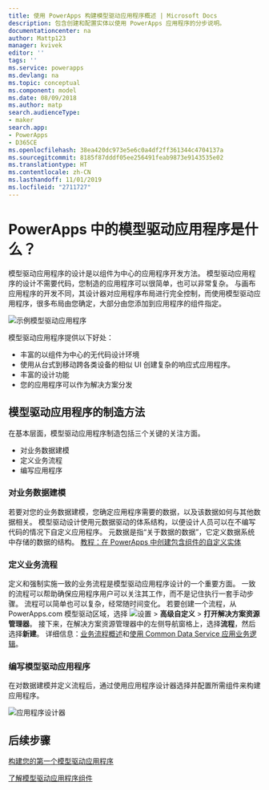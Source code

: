 ```yaml
---
title: 使用 PowerApps 构建模型驱动应用程序概述 | Microsoft Docs
description: 包含创建和配置实体以使用 PowerApps 应用程序的分步说明。
documentationcenter: na
author: Mattp123
manager: kvivek
editor: ''
tags: ''
ms.service: powerapps
ms.devlang: na
ms.topic: conceptual
ms.component: model
ms.date: 08/09/2018
ms.author: matp
search.audienceType:
- maker
search.app:
- PowerApps
- D365CE
ms.openlocfilehash: 38ea420dc973e5e6c0a4df2ff361344c4704137a
ms.sourcegitcommit: 8185f87dddf05ee256491feab9873e9143535e02
ms.translationtype: HT
ms.contentlocale: zh-CN
ms.lasthandoff: 11/01/2019
ms.locfileid: "2711727"
---
```

# <a name="what-are-model-driven-apps-in-powerapps"></a>PowerApps 中的模型驱动应用程序是什么？

模型驱动应用程序的设计是以组件为中心的应用程序开发方法。 模型驱动应用程序的设计不需要代码，您制造的应用程序可以很简单，也可以非常复杂。  与画布应用程序的开发不同，其设计器对应用程序布局进行完全控制，而使用模型驱动应用程序，很多布局由您确定，大部分由您添加到应用程序的组件指定。 

![示例模型驱动应用程序](media/model-driven-app-overview/model-app-sample.png)

模型驱动应用程序提供以下好处：
- 丰富的以组件为中心的无代码设计环境 
- 使用从台式到移动跨各类设备的相似 UI 创建复杂的响应式应用程序。
- 丰富的设计功能 
- 您的应用程序可以作为解决方案分发
 
## <a name="the-approach-to-model-driven-app-making"></a>模型驱动应用程序的制造方法
在基本层面，模型驱动应用程序制造包括三个关键的关注方面。

- 对业务数据建模 
- 定义业务流程 
- 编写应用程序

### <a name="modeling-business-data"></a>对业务数据建模
若要对您的业务数据建模，您确定应用程序需要的数据，以及该数据如何与其他数据相关。 模型驱动设计使用元数据驱动的体系结构，以便设计人员可以在不编写代码的情况下自定义应用程序。 元数据是指“关于数据的数据”，它定义数据系统中存储的数据的结构。 [教程：在 PowerApps 中创建包含组件的自定义实体](../common-data-service/create-custom-entity.md)

### <a name="defining-business-processes"></a>定义业务流程
定义和强制实施一致的业务流程是模型驱动应用程序设计的一个重要方面。 一致的流程可以帮助确保应用程序用户可以关注其工作，而不是记住执行一套手动步骤。 流程可以简单也可以复杂，经常随时间变化。 若要创建一个流程，从 PowerApps.com 模型驱动区域，选择 ![设置](media/powerapps-gear.png) > **高级自定义** > **打开解决方案资源管理器**。 接下来，在解决方案资源管理器中的左侧导航窗格上，选择**流程**，然后选择**新建**。 详细信息：[业务流程概述](/flow/business-process-flows-overview)和[使用 Common Data Service 应用业务逻辑](../common-data-service/cds-processes.md)。 

### <a name="composing-the-model-driven-app"></a>编写模型驱动应用程序
在对数据建模并定义流程后，通过使用应用程序设计器选择并配置所需组件来构建应用程序。

![应用程序设计器](media/model-driven-app-overview/app-designer.png)

## <a name="next-steps"></a>后续步骤

[构建您的第一个模型驱动应用程序](build-first-model-driven-app.md)

[了解模型驱动应用程序组件](model-driven-app-components.md)

